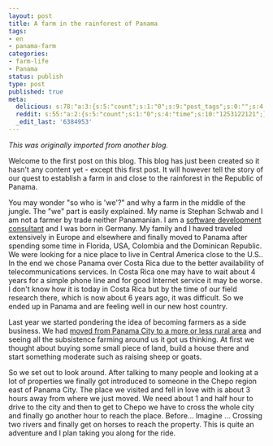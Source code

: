 ```yaml
---
layout: post
title: A farm in the rainforest of Panama
tags:
- en
- panama-farm
categories:
- farm-life
- Panama
status: publish
type: post
published: true
meta:
  delicious: s:78:"a:3:{s:5:"count";s:1:"0";s:9:"post_tags";s:0:"";s:4:"time";s:10:"1253122121";}";
  reddit: s:55:"a:2:{s:5:"count";s:1:"0";s:4:"time";s:10:"1253122121";}";
  _edit_last: '6384953'
---
```

*This was originally imported from another blog.*

<p>Welcome to the first post on this blog. This blog has just been created so it hasn't any content yet - except this first post. It will however tell the story of our quest to establish a farm in and close to the rainforest in the Republic of Panama.</p>

<p>You may wonder "so who is 'we'?" and why a farm in the middle of the jungle. The "we" part is easily explained. My name is Stephan Schwab and I am not a farmer by trade neither Panamanian. I am a <a href="http://www.stephan-schwab.com">software development consultant</a> and I was born in Germany. My family and I haved traveled extensively in Europe and elsewhere and finally moved to Panama after spending some time in Florida, USA, Colombia and the Dominican Republic. We were looking for a nice place to live in Central America close to the U.S.. In the end we chose Panama over Costa Rica due to the better availability of telecommunications services. In Costa Rica one may have to wait about 4 years for a simple phone line and for good Internet service it may be worse. I don't know how it is today in Costa Rica but by the time of our field research there, which is now about 6 years ago, it was difficult. So we ended up in Panama and are feeling well in our new host country.</p>

<p>Last year we started pondering the idea of becoming farmers as a side business. We had <a href="http://www.stephan-schwab.com/2008/12/27/1230437497357.html">moved from Panama City to a more or less rural area</a> and seeing all the subsistence farming around us it got us thinking. At first we thought about buying some small piece of land, build a house there and start something moderate such as raising sheep or goats.</p>

<p>So we set out to look around. After talking to many people and looking at a lot of properties we finally got introduced to someone in the Chepo region east of Panama City. The place we visited and fell in love with is about 3 hours away from where we just moved. We need about 1 and half hour to drive to the city and then to get to Chepo we have to cross the whole city and finally go another hour to reach the place. Before... Imagine ... Crossing two rivers and finally get on horses to reach the property. This is quite an adventure and I plan taking you along for the ride.</p>
